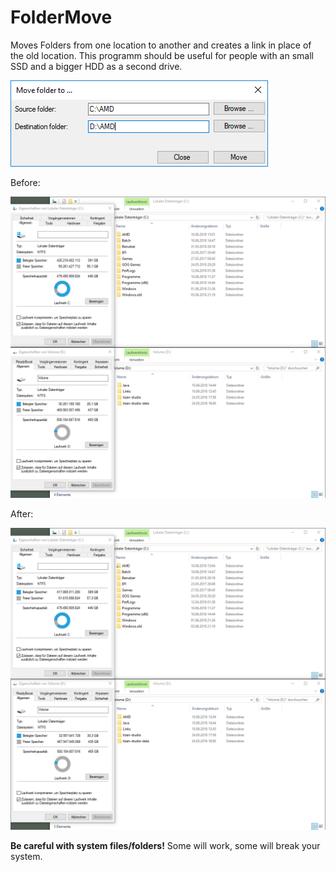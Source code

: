# FolderMove
Moves Folders from one location to another and creates a link in place of the old location.
This programm should be useful for people with an small SSD and a bigger HDD as a second drive.

![Screenshot](Screenshots/Screenshot1.png)

Before:

![Screenshot](Screenshots/before.png)

After:

![Screenshot](Screenshots/after.png)

**Be careful with system files/folders!** Some will work, some will break your system.